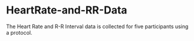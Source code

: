 # HeartRate-and-RR-Data
The Heart Rate and R-R Interval data is collected for five participants using a protocol. 
